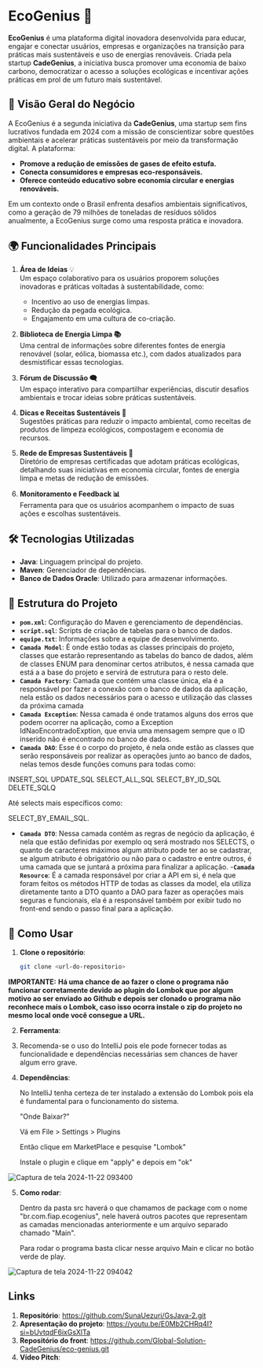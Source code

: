 # EcoGenius 🌱

**EcoGenius** é uma plataforma digital inovadora desenvolvida para educar, engajar e conectar usuários, empresas e organizações na transição para práticas mais sustentáveis e uso de energias renováveis. Criada pela startup **CadeGenius**, a iniciativa busca promover uma economia de baixo carbono, democratizar o acesso a soluções ecológicas e incentivar ações práticas em prol de um futuro mais sustentável.

## 🌟 Visão Geral do Negócio

A EcoGenius é a segunda iniciativa da **CadeGenius**, uma startup sem fins lucrativos fundada em 2024 com a missão de conscientizar sobre questões ambientais e acelerar práticas sustentáveis por meio da transformação digital. A plataforma:
- **Promove a redução de emissões de gases de efeito estufa.**
- **Conecta consumidores e empresas eco-responsáveis.**
- **Oferece conteúdo educativo sobre economia circular e energias renováveis.**

Em um contexto onde o Brasil enfrenta desafios ambientais significativos, como a geração de 79 milhões de toneladas de resíduos sólidos anualmente, a EcoGenius surge como uma resposta prática e inovadora.

## 🌍 Funcionalidades Principais

1. **Área de Ideias** 💡  
   Um espaço colaborativo para os usuários proporem soluções inovadoras e práticas voltadas à sustentabilidade, como:
   - Incentivo ao uso de energias limpas.
   - Redução da pegada ecológica.
   - Engajamento em uma cultura de co-criação.

3. **Biblioteca de Energia Limpa 📚**  
   Uma central de informações sobre diferentes fontes de energia renovável (solar, eólica, biomassa etc.), com dados atualizados para desmistificar essas tecnologias.

4. **Fórum de Discussão 🗨️**  
   Um espaço interativo para compartilhar experiências, discutir desafios ambientais e trocar ideias sobre práticas sustentáveis.

5. **Dicas e Receitas Sustentáveis 🌱**  
   Sugestões práticas para reduzir o impacto ambiental, como receitas de produtos de limpeza ecológicos, compostagem e economia de recursos.

6. **Rede de Empresas Sustentáveis 🏢**  
   Diretório de empresas certificadas que adotam práticas ecológicas, detalhando suas iniciativas em economia circular, fontes de energia limpa e metas de redução de emissões.

7. **Monitoramento e Feedback 📊**  
   Ferramenta para que os usuários acompanhem o impacto de suas ações e escolhas sustentáveis.

## 🛠️ Tecnologias Utilizadas

- **Java**: Linguagem principal do projeto.
- **Maven**: Gerenciador de dependências.
- **Banco de Dados Oracle**: Utilizado para armazenar informações.

## 📂 Estrutura do Projeto

- **`pom.xml`**: Configuração do Maven e gerenciamento de dependências.
- **`script.sql`**: Scripts de criação de tabelas para o banco de dados.
- **`equipe.txt`**: Informações sobre a equipe de desenvolvimento.
- **`Camada Model`**: É onde estão todas as classes principais do projeto, classes que estarão representando as tabelas do banco de dados, além de classes ENUM para denominar certos atributos, é nessa camada que está a a base do projeto e servirá de estrutura para o resto dele.
- **`Camada Factory`**: Camada que contém uma classe única, ela é a responsável por fazer a conexão com o banco de dados da aplicação, nela estão os dados necessários para o acesso e utilização das classes da próxima camada
- **`Camada Exception`**: Nessa camada é onde tratamos alguns dos erros que podem ocorrer na aplicação, como a Exception IdNaoEncontradoExption, que envia uma mensagem sempre que o ID inserido não é encontrado no banco de dados.
- **`Camada DAO`**: Esse é o corpo do projeto, é nela onde estão as classes que serão responsáveis por realizar as operações junto ao banco de dados, nelas temos desde funções comuns para todas como:

INSERT_SQL
UPDATE_SQL
SELECT_ALL_SQL
SELECT_BY_ID_SQL
DELETE_SQLQ

Até selects mais específicos como:

SELECT_BY_EMAIL_SQL.

- **`Camada DTO`**: Nessa camada contém as regras de negócio da aplicação, é nela que estão definidas por exemplo oq será mostrado nos SELECTS, o quanto de caracteres máximos algum atributo pode ter ao se cadastrar, se algum atributo é obrigatório ou não para o cadastro e entre outros, é uma camada que se juntará a próxima para finalizar a aplicação.
-**`Camada Resource`**: É a camada responsável por criar a API em si, é nela que foram feitos os métodos HTTP de todas as classes da model, ela utiliza diretamente tanto a DTO quanto a DAO para fazer as operações mais seguras e funcionais, ela é a responsável também por exibir tudo no front-end sendo o passo final para a aplicação.

## 🚀 Como Usar

1. **Clone o repositório**:
   ```bash
   git clone <url-do-repositorio>

**IMPORTANTE:**
**Há uma chance de ao fazer o clone o programa não funcionar corretamente devido ao plugin do Lombok que por algum motivo ao ser enviado ao Github e depois ser clonado o programa não reconhece mais o Lombok, caso isso ocorra instale o zip do projeto no mesmo local onde você consegue a URL.**

2. **Ferramenta**:
3. 
   Recomenda-se o uso do IntelliJ pois ele pode fornecer todas as funcionalidade e dependências necessárias sem chances de haver algum erro grave.

4. **Dependências**:

   No IntelliJ tenha certeza de ter instalado a extensão do Lombok pois ela é fundamental para o funcionamento do sistema.

   "Onde Baixar?"

   Vá em File > Settings > Plugins

   Então clique em MarketPlace e pesquise "Lombok"

   Instale o plugin e clique em "apply" e depois em "ok"
   
![Captura de tela 2024-11-22 093400](https://github.com/user-attachments/assets/8490c6a3-a609-46d1-84d3-03aa7d7f9634)

5. **Como rodar**:

   Dentro da pasta src haverá o que chamamos de package com o nome "br.com.fiap.ecogenius", nele haverá outros pacotes que representam as camadas mencionadas anteriormente e um arquivo separado chamado "Main".

   Para rodar o programa basta clicar nesse arquivo Main e clicar no botão verde de play.
  
![Captura de tela 2024-11-22 094042](https://github.com/user-attachments/assets/088f7ad6-ba32-416f-bcc0-eb66ee4cdcd0)

## Links

1. **Repositório**: https://github.com/SunaUezuri/GsJava-2.git
2. **Apresentação do projeto**: https://youtu.be/E0Mb2CHRq4I?si=bUvtqdF6ixGsXlTa
3. **Repositório do front**: https://github.com/Global-Solution-CadeGenius/eco-genius.git
4. **Vídeo Pitch**: 
